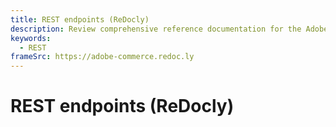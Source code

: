 ```yaml
---
title: REST endpoints (ReDocly)
description: Review comprehensive reference documentation for the Adobe Commerce and Magento Open Source REST API schema.
keywords:
  - REST
frameSrc: https://adobe-commerce.redoc.ly
--- 
```


# REST endpoints (ReDocly)
